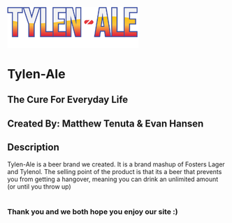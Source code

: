 <img src="images/Tylen-Ale_Logo_Words.svg" width="300">

# Tylen-Ale
## The Cure For Everyday Life
## Created By: Matthew Tenuta & Evan Hansen

## Description
Tylen-Ale is a beer brand we created. It is a brand mashup of Fosters Lager and Tylenol. The selling point of the product is that its a beer that prevents you from getting a hangover, meaning you can drink an unlimited amount (or until you throw up)
<br>
<br>


### Thank you and we both hope you enjoy our site :)